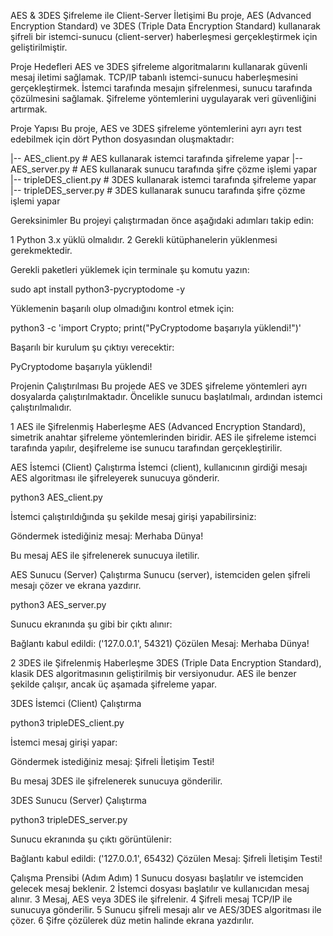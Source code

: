   AES & 3DES Şifreleme ile Client-Server İletişimi
Bu proje, AES (Advanced Encryption Standard) ve 3DES (Triple Data Encryption Standard) kullanarak şifreli bir istemci-sunucu (client-server) haberleşmesi gerçekleştirmek için geliştirilmiştir.

  Proje Hedefleri
  AES ve 3DES şifreleme algoritmalarını kullanarak güvenli mesaj iletimi sağlamak.
  TCP/IP tabanlı istemci-sunucu haberleşmesini gerçekleştirmek.
  İstemci tarafında mesajın şifrelenmesi, sunucu tarafında çözülmesini sağlamak.
  Şifreleme yöntemlerini uygulayarak veri güvenliğini artırmak.

  Proje Yapısı
Bu proje, AES ve 3DES şifreleme yöntemlerini ayrı ayrı test edebilmek için dört Python dosyasından oluşmaktadır:

|-- AES_client.py        # AES kullanarak istemci tarafında şifreleme yapar
|-- AES_server.py        # AES kullanarak sunucu tarafında şifre çözme işlemi yapar
|-- tripleDES_client.py  # 3DES kullanarak istemci tarafında şifreleme yapar
|-- tripleDES_server.py  # 3DES kullanarak sunucu tarafında şifre çözme işlemi yapar


  Gereksinimler
Bu projeyi çalıştırmadan önce aşağıdaki adımları takip edin:

1   Python 3.x yüklü olmalıdır.
2️   Gerekli kütüphanelerin yüklenmesi gerekmektedir.

Gerekli paketleri yüklemek için terminale şu komutu yazın:

sudo apt install python3-pycryptodome -y

Yüklemenin başarılı olup olmadığını kontrol etmek için:

python3 -c 'import Crypto; print("PyCryptodome başarıyla yüklendi!")'

Başarılı bir kurulum şu çıktıyı verecektir:

PyCryptodome başarıyla yüklendi!



  Projenin Çalıştırılması
Bu projede AES ve 3DES şifreleme yöntemleri ayrı dosyalarda çalıştırılmaktadır.
Öncelikle sunucu başlatılmalı, ardından istemci çalıştırılmalıdır.

1️  AES ile Şifrelenmiş Haberleşme
AES (Advanced Encryption Standard), simetrik anahtar şifreleme yöntemlerinden biridir.
AES ile şifreleme istemci tarafında yapılır, deşifreleme ise sunucu tarafından gerçekleştirilir.

  AES İstemci (Client) Çalıştırma
İstemci (client), kullanıcının girdiği mesajı AES algoritması ile şifreleyerek sunucuya gönderir.

python3 AES_client.py

İstemci çalıştırıldığında şu şekilde mesaj girişi yapabilirsiniz:

Göndermek istediğiniz mesaj: Merhaba Dünya!

Bu mesaj AES ile şifrelenerek sunucuya iletilir.


   AES Sunucu (Server) Çalıştırma
Sunucu (server), istemciden gelen şifreli mesajı çözer ve ekrana yazdırır.

python3 AES_server.py

Sunucu ekranında şu gibi bir çıktı alınır:

Bağlantı kabul edildi: ('127.0.0.1', 54321)
Çözülen Mesaj: Merhaba Dünya!






  2️  3DES ile Şifrelenmiş Haberleşme
3DES (Triple Data Encryption Standard), klasik DES algoritmasının geliştirilmiş bir versiyonudur.
AES ile benzer şekilde çalışır, ancak üç aşamada şifreleme yapar.

  3DES İstemci (Client) Çalıştırma

python3 tripleDES_client.py

İstemci mesaj girişi yapar:

Göndermek istediğiniz mesaj: Şifreli İletişim Testi!



Bu mesaj 3DES ile şifrelenerek sunucuya gönderilir.

  3DES Sunucu (Server) Çalıştırma

python3 tripleDES_server.py

Sunucu ekranında şu çıktı görüntülenir:

Bağlantı kabul edildi: ('127.0.0.1', 65432)
Çözülen Mesaj: Şifreli İletişim Testi!





  Çalışma Prensibi (Adım Adım)
1️ Sunucu dosyası başlatılır ve istemciden gelecek mesaj beklenir.
2️ İstemci dosyası başlatılır ve kullanıcıdan mesaj alınır.
3️ Mesaj, AES veya 3DES ile şifrelenir.
4️ Şifreli mesaj TCP/IP ile sunucuya gönderilir.
5️ Sunucu şifreli mesajı alır ve AES/3DES algoritması ile çözer.
6️ Şifre çözülerek düz metin halinde ekrana yazdırılır.